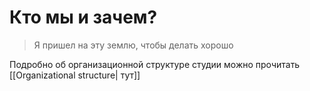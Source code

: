 # Кто мы и зачем?
> Я пришел на эту землю, чтобы делать хорошо

Подробно об организационной структуре студии можно прочитать [[Organizational structure| тут]]